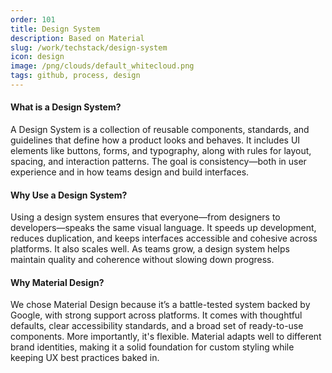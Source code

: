 ```yaml
---
order: 101
title: Design System
description: Based on Material
slug: /work/techstack/design-system
icon: design
image: /png/clouds/default_whitecloud.png
tags: github, process, design
---
```


#### What is a Design System?

A Design System is a collection of reusable components, standards, and guidelines that define how a product looks and behaves. It includes UI elements like buttons, forms, and typography, along with rules for layout, spacing, and interaction patterns. The goal is consistency—both in user experience and in how teams design and build interfaces.

#### Why Use a Design System?

Using a design system ensures that everyone—from designers to developers—speaks the same visual language. It speeds up development, reduces duplication, and keeps interfaces accessible and cohesive across platforms. It also scales well. As teams grow, a design system helps maintain quality and coherence without slowing down progress.

#### Why Material Design?

We chose Material Design because it’s a battle-tested system backed by Google, with strong support across platforms. It comes with thoughtful defaults, clear accessibility standards, and a broad set of ready-to-use components. More importantly, it's flexible. Material adapts well to different brand identities, making it a solid foundation for custom styling while keeping UX best practices baked in.
